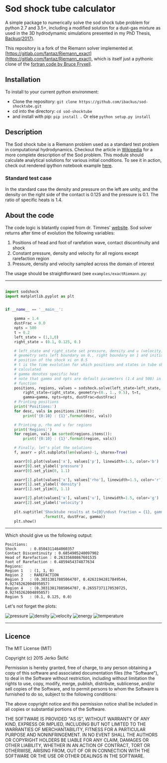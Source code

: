 # Sod shock tube calculator

A simple package to numerically solve the sod shock tube problem for python 2.7 and 3.5+, including a modified solution
for a dust-gas mixture as used in the 3D hydrodymamic simulations presented in my PhD Thesis, [Backus(2017)](http://hdl.handle.net/1773/40959).

This repository is a fork of the Riemann solver implemented at [https://gitlab.com/fantaz/Riemann_exact](https://gitlab.com/fantaz/Riemann_exact), which is itself just a pythonic clone of the [fortran code by Bruce Fryxell](http://cococubed.asu.edu/codes/riemann/exact_riemann.f).

## Installation

To install to your current python environment:
* Clone the repository: `git clone https://github.com/ibackus/sod-shocktube.git`
* cd into the directory: `cd sod-shocktube`
* and install with pip:
    ```pip install .```
    Or else `python setup.py install`


## Description
The Sod shock tube is a Riemann problem used as a standard test problem in computational hydrodynamics.
Checkout the article in [Wikipedia](http://en.wikipedia.org/wiki/Sod_shock_tube)
for a more complete description of the Sod problem.
This module should calculate analytical solutions for various initial conditions.
To see it in action, check out rendered ipython notebook example 
[here](http://nbviewer.ipython.org/urls/gitlab.com/fantaz/Riemann_exact/raw/master/sod.ipynb).

### Standard test case
In the standard case the density and pressure on the left are unity,
and the density on the right side of the contact is 0.125 and the pressure is 0.1.
The ratio of specific heats is 1.4.


## About the code
The code logic is blatantly copied from dr. Timmes' [website](http://cococubed.asu.edu/code_pages/exact_riemann.shtml).
Sod solver returns after time of evolution the following variables:
1. Positions of head and foot of rarefation wave, contact discontinuity and shock
2. Constant pressure, density and velocity for all regions except rarefaction region
3. Pressure, density and velocity sampled across the domain of interest

The usage should be straightforward (see `examples/exactRiemann.py`:

---

```python

import sodshock
import matplotlib.pyplot as plt


if __name__ == '__main__':

    gamma = 1.4
    dustFrac = 0.0
    npts = 500
    t = 0.2
    left_state = (1,1,0)
    right_state = (0.1, 0.125, 0.)

    # left_state and right_state set pressure, density and u (velocity)
    # geometry sets left boundary on 0., right boundary on 1 and initial
    # position of the shock xi on 0.5
    # t is the time evolution for which positions and states in tube should be 
    # calculated
    # gamma denotes specific heat
    # note that gamma and npts are default parameters (1.4 and 500) in solve 
    # function
    positions, regions, values = sodshock.solve(left_state=left_state, \
        right_state=right_state, geometry=(0., 1., 0.5), t=t, 
        gamma=gamma, npts=npts, dustFrac=dustFrac)
    # Printing positions
    print('Positions:')
    for desc, vals in positions.items():
        print('{0:10} : {1}'.format(desc, vals))

    # Printing p, rho and u for regions
    print('Regions:')
    for region, vals in sorted(regions.items()):
        print('{0:10} : {1}'.format(region, vals))

    # Finally, let's plot the solutions
    f, axarr = plt.subplots(len(values)-1, sharex=True)

    axarr[0].plot(values['x'], values['p'], linewidth=1.5, color='b')
    axarr[0].set_ylabel('pressure')
    axarr[0].set_ylim(0, 1.1)

    axarr[1].plot(values['x'], values['rho'], linewidth=1.5, color='r')
    axarr[1].set_ylabel('density')
    axarr[1].set_ylim(0, 1.1)

    axarr[2].plot(values['x'], values['u'], linewidth=1.5, color='g')
    axarr[2].set_ylabel('velocity')
    
    plt.suptitle('Shocktube results at t={0}\ndust fraction = {1}, gamma={2}'\
                 .format(t, dustFrac, gamma))
    plt.show()

```

---

Which should give us the following output:
```
Positions:
Shock      : 0.8504311464060357
Contact Discontinuity : 0.6854905240097902
Head of Rarefaction : 0.26335680867601535
Foot of Rarefaction : 0.4859454374877634
Regions:
Region 1   : (1, 1, 0)
Region 2   : RAREFACTION
Region 3   : (0.30313017805064707, 0.42631942817849544, 0.92745262004895057)
Region 4   : (0.30313017805064707, 0.26557371170530725, 0.92745262004895057)
Region 5   : (0.1, 0.125, 0.0)
```
Let's not forget the plots:

![pressure](/figs/pressure.png)
![density](/figs/density.png)
![velocity](/figs/velocity.png)
![energy](/figs/energy.png)
![temperature](/figs/temperature.png)

---

## Licence

The MIT License (MIT)

Copyright (c) 2015 Jerko Škifić

Permission is hereby granted, free of charge, to any person obtaining a copy
of this software and associated documentation files (the "Software"), to deal
in the Software without restriction, including without limitation the rights
to use, copy, modify, merge, publish, distribute, sublicense, and/or sell
copies of the Software, and to permit persons to whom the Software is
furnished to do so, subject to the following conditions:

The above copyright notice and this permission notice shall be included in all
copies or substantial portions of the Software.

THE SOFTWARE IS PROVIDED "AS IS", WITHOUT WARRANTY OF ANY KIND, EXPRESS OR
IMPLIED, INCLUDING BUT NOT LIMITED TO THE WARRANTIES OF MERCHANTABILITY,
FITNESS FOR A PARTICULAR PURPOSE AND NONINFRINGEMENT. IN NO EVENT SHALL THE
AUTHORS OR COPYRIGHT HOLDERS BE LIABLE FOR ANY CLAIM, DAMAGES OR OTHER
LIABILITY, WHETHER IN AN ACTION OF CONTRACT, TORT OR OTHERWISE, ARISING FROM,
OUT OF OR IN CONNECTION WITH THE SOFTWARE OR THE USE OR OTHER DEALINGS IN THE
SOFTWARE.
